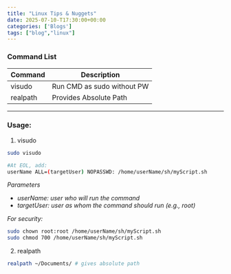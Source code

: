 ```yaml
---
title: "Linux Tips & Nuggets"
date: 2025-07-10-T17:30:00+00:00
categories: ['Blogs']
tags: ["blog","linux"] 
---
```


### Command List

| Command | Description |
| - | - |
| visudo | Run CMD as sudo without PW |
| realpath | Provides Absolute Path|

--- 
### Usage:

1. visudo

```sh
sudo visudo

#At EOL, add:
userName ALL=(targetUser) NOPASSWD: /home/userName/sh/myScript.sh
```
_Parameters_
- _userName: user who will run the command_
- _targetUser: user as whom the command should run (e.g., root)_

_For security:_

```sh
sudo chown root:root /home/userName/sh/myScript.sh
sudo chmod 700 /home/userName/sh/myScript.sh
```

2. realpath

```sh
realpath ~/Documents/ # gives absolute path
```